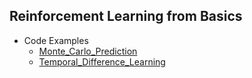 ## Reinforcement Learning from Basics
- Code Examples
  - [Monte_Carlo_Prediction](https://github.com/EunByu1/AI_Study/blob/main/RL_from_basics/Monte_Carlo_Prediction.py)
  - [Temporal_Difference_Learning](https://github.com/EunByu1/AI_Study/blob/main/RL_from_basics/Temporal_Difference_Learning.py)
